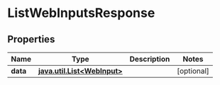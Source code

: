 

# ListWebInputsResponse

## Properties

Name | Type | Description | Notes
------------ | ------------- | ------------- | -------------
**data** | [**java.util.List&lt;WebInput&gt;**](WebInput.md) |  |  [optional]



